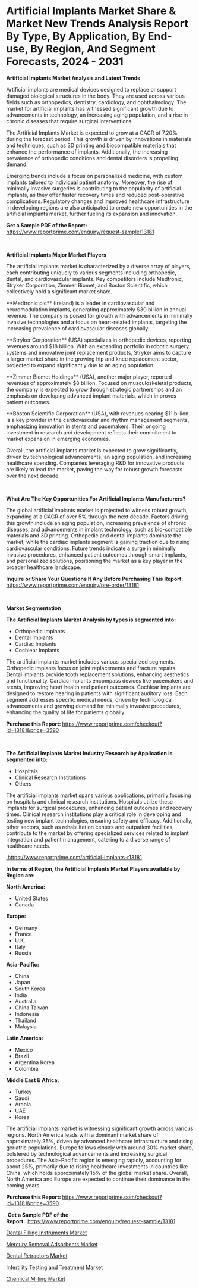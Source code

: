 <p><h1>Artificial Implants Market Share & Market New Trends Analysis Report By Type, By Application, By End-use, By Region, And Segment Forecasts, 2024 - 2031</h1></p><p><strong>Artificial Implants Market Analysis and Latest Trends</strong></p>
<p><p>Artificial implants are medical devices designed to replace or support damaged biological structures in the body. They are used across various fields such as orthopedics, dentistry, cardiology, and ophthalmology. The market for artificial implants has witnessed significant growth due to advancements in technology, an increasing aging population, and a rise in chronic diseases that require surgical interventions.</p><p>The Artificial Implants Market is expected to grow at a CAGR of 7.20% during the forecast period. This growth is driven by innovations in materials and techniques, such as 3D printing and biocompatible materials that enhance the performance of implants. Additionally, the increasing prevalence of orthopedic conditions and dental disorders is propelling demand. </p><p>Emerging trends include a focus on personalized medicine, with custom implants tailored to individual patient anatomy. Moreover, the rise of minimally invasive surgeries is contributing to the popularity of artificial implants, as they offer faster recovery times and reduced post-operative complications. Regulatory changes and improved healthcare infrastructure in developing regions are also anticipated to create new opportunities in the artificial implants market, further fueling its expansion and innovation.</p></p>
<p><strong>Get a Sample PDF of the Report:&nbsp;</strong> <a href="https://www.reportprime.com/enquiry/request-sample/13181">https://www.reportprime.com/enquiry/request-sample/13181</a></p>
<p>&nbsp;</p>
<p><strong>Artificial Implants Major Market Players</strong></p>
<p><p>The artificial implants market is characterized by a diverse array of players, each contributing uniquely to various segments including orthopedic, dental, and cardiovascular implants. Key competitors include Medtronic, Stryker Corporation, Zimmer Biomet, and Boston Scientific, which collectively hold a significant market share.</p><p>**Medtronic plc** (Ireland) is a leader in cardiovascular and neuromodulation implants, generating approximately $30 billion in annual revenue. The company is poised for growth with advancements in minimally invasive technologies and a focus on heart-related implants, targeting the increasing prevalence of cardiovascular diseases globally.</p><p>**Stryker Corporation** (USA) specializes in orthopedic devices, reporting revenues around $18 billion. With an expanding portfolio in robotic surgery systems and innovative joint replacement products, Stryker aims to capture a larger market share in the growing hip and knee replacement sector, projected to expand significantly due to an aging population.</p><p>**Zimmer Biomet Holdings** (USA), another major player, reported revenues of approximately $8 billion. Focused on musculoskeletal products, the company is expected to grow through strategic partnerships and an emphasis on developing advanced implant materials, which improves patient outcomes.</p><p>**Boston Scientific Corporation** (USA), with revenues nearing $11 billion, is a key provider in the cardiovascular and rhythm management segments, emphasizing innovation in stents and pacemakers. Their ongoing investment in research and development reflects their commitment to market expansion in emerging economies.</p><p>Overall, the artificial implants market is expected to grow significantly, driven by technological advancements, an aging population, and increasing healthcare spending. Companies leveraging R&D for innovative products are likely to lead the market, paving the way for robust growth forecasts over the next decade.</p></p>
<p>&nbsp;</p>
<p><strong>What Are The Key Opportunities For Artificial Implants Manufacturers?</strong></p>
<p><p>The global artificial implants market is projected to witness robust growth, expanding at a CAGR of over 5% through the next decade. Factors driving this growth include an aging population, increasing prevalence of chronic diseases, and advancements in implant technology, such as bio-compatible materials and 3D printing. Orthopedic and dental implants dominate the market, while the cardiac implants segment is gaining traction due to rising cardiovascular conditions. Future trends indicate a surge in minimally invasive procedures, enhanced patient outcomes through smart implants, and personalized solutions, positioning the market as a key player in the broader healthcare landscape.</p></p>
<p><strong>Inquire or Share Your Questions If Any Before Purchasing This Report:</strong> <a href="https://www.reportprime.com/enquiry/pre-order/13181">https://www.reportprime.com/enquiry/pre-order/13181</a></p>
<p>&nbsp;</p>
<p><strong>Market Segmentation</strong></p>
<p><strong>The Artificial Implants Market Analysis by types is segmented into:</strong></p>
<p><ul><li>Orthopedic Implants</li><li>Dental Implants</li><li>Cardiac Implants</li><li>Cochlear Implants</li></ul></p>
<p><p>The artificial implants market includes various specialized segments. Orthopedic implants focus on joint replacements and fracture repairs. Dental implants provide tooth replacement solutions, enhancing aesthetics and functionality. Cardiac implants encompass devices like pacemakers and stents, improving heart health and patient outcomes. Cochlear implants are designed to restore hearing in patients with significant auditory loss. Each segment addresses specific medical needs, driven by technological advancements and growing demand for minimally invasive procedures, enhancing the quality of life for patients globally.</p></p>
<p><strong>Purchase this Report:&nbsp;</strong><a href="https://www.reportprime.com/checkout?id=13181&price=3590">https://www.reportprime.com/checkout?id=13181&price=3590</a></p>
<p>&nbsp;</p>
<p><strong>The Artificial Implants Market Industry Research by Application is segmented into:</strong></p>
<p><ul><li>Hospitals</li><li>Clinical Research Institutions</li><li>Others</li></ul></p>
<p><p>The artificial implants market spans various applications, primarily focusing on hospitals and clinical research institutions. Hospitals utilize these implants for surgical procedures, enhancing patient outcomes and recovery times. Clinical research institutions play a critical role in developing and testing new implant technologies, ensuring safety and efficacy. Additionally, other sectors, such as rehabilitation centers and outpatient facilities, contribute to the market by offering specialized services related to implant integration and patient management, catering to a diverse range of healthcare needs.</p></p>
<p><a href="https://www.reportprime.com/artificial-implants-r13181">&nbsp;https://www.reportprime.com/artificial-implants-r13181</a></p>
<p><strong>In terms of Region, the Artificial Implants Market Players available by Region are:</strong></p>
<p>
    <p> <strong> North America: </strong>
        <ul>
            <li>United States</li>
            <li>Canada</li>
        </ul>
        </p> 
    <p> <strong> Europe: </strong>
        <ul>
            <li>Germany</li>
            <li>France</li>
            <li>U.K.</li>
            <li>Italy</li>
            <li>Russia</li>
        </ul>
        </p> 
    <p> <strong> Asia-Pacific: </strong>
        <ul>
            <li>China</li>
            <li>Japan</li>
            <li>South Korea</li>
            <li>India</li>
            <li>Australia</li>
            <li>China Taiwan</li>
            <li>Indonesia</li>
            <li>Thailand</li>
            <li>Malaysia</li>
        </ul>
        </p> 
    <p> <strong> Latin America: </strong>
        <ul>
            <li>Mexico</li>
            <li>Brazil</li>
            <li>Argentina Korea</li>
            <li>Colombia</li>
        </ul>
        </p> 
    <p> <strong> Middle East & Africa: </strong>
        <ul>
            <li>Turkey</li>
            <li>Saudi</li>
            <li>Arabia</li>
            <li>UAE</li>
            <li>Korea</li>
        </ul>
    </p>
    </p>
<p><p>The artificial implants market is witnessing significant growth across various regions. North America leads with a dominant market share of approximately 35%, driven by advanced healthcare infrastructure and rising geriatric populations. Europe follows closely with around 30% market share, bolstered by technological advancements and increasing surgical procedures. The Asia-Pacific region is emerging rapidly, accounting for about 25%, primarily due to rising healthcare investments in countries like China, which holds approximately 15% of the global market share. Overall, North America and Europe are expected to continue their dominance in the coming years.</p></p>
<p><strong>Purchase this Report: </strong><a href="https://www.reportprime.com/checkout?id=13181&price=3590">https://www.reportprime.com/checkout?id=13181&price=3590</a></p>
<p>&nbsp;<strong>Get a Sample PDF of the Report:&nbsp;&nbsp;</strong><a href="https://www.reportprime.com/enquiry/request-sample/13181">https://www.reportprime.com/enquiry/request-sample/13181</a></p>
<p><strong></strong></p>
<p><p><a href="https://github.com/tamvrosiya/Market-Research-Report-List-5/blob/main/dental-filling-instruments-market.md">Dental Filling Instruments Market</a></p><p><a href="https://www.linkedin.com/pulse/global-mercury-removal-adsorbents-industry-analysis-report-market-cpvtc?trackingId=3j7lWlyjQti%2B%2BiDoGc25wg%3D%3D">Mercury Removal Adsorbents Market</a></p><p><a href="https://issuu.com/reportprime-2/docs/dental-retractors-market-size-2030._4bcbf1b2958189">Dental Retractors Market</a></p><p><a href="https://medium.com/@nguyenthithuyduong355/infertility-testing-and-treatment-market-industry-landscape-growth-trajectories-and-global-3b83f2878c1d">Infertility Testing and Treatment Market</a></p><p><a href="https://www.linkedin.com/pulse/chemical-milling-market-global-trends-forecast-2024-2031-bultigen-mg6mc?trackingId=r%2BC44UDiRXurwhNheS1GEw%3D%3D">Chemical Milling Market</a></p></p>